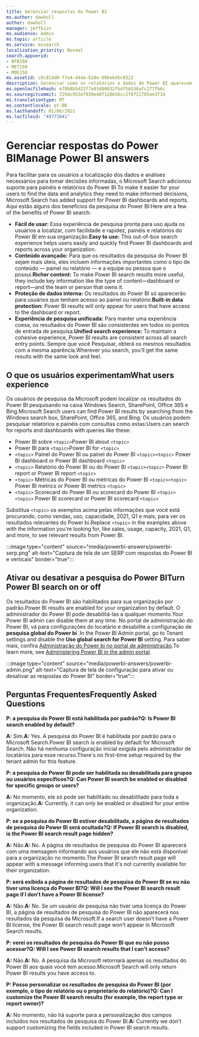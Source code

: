 ```yaml
---
title: Gerenciar respostas do Power BI
ms.author: dawholl
author: dawholl
manager: jeffkizn
ms.audience: Admin
ms.topic: article
ms.service: mssearch
localization_priority: Normal
search.appverid:
- BFB160
- MET150
- MOE150
ms.assetid: c0c814d0-f7e4-444e-b18e-09beb45c9322
description: Gerenciar como os relatórios e dados do Power BI aparecem nos resultados da pesquisa
ms.openlocfilehash: e78b8b5d22f7a91d80832fb4f5b536afc277fb6c
ms.sourcegitcommit: 7294c953e7939e48f128656cc2f8f22705ae3f3d
ms.translationtype: MT
ms.contentlocale: pt-BR
ms.lasthandoff: 01/06/2021
ms.locfileid: "49773041"
---
```

# <a name="manage-power-bi-answers"></a><span data-ttu-id="993fc-103">Gerenciar respostas do Power BI</span><span class="sxs-lookup"><span data-stu-id="993fc-103">Manage Power BI answers</span></span>

<span data-ttu-id="993fc-104">Para facilitar para os usuários a localização dos dados e análises necessários para tomar decisões informadas, o Microsoft Search adicionou suporte para painéis e relatórios do Power BI.</span><span class="sxs-lookup"><span data-stu-id="993fc-104">To make it easier for your users to find the data and analytics they need to make informed decisions, Microsoft Search has added support for Power BI dashboards and reports.</span></span> <span data-ttu-id="993fc-105">Aqui estão alguns dos benefícios da pesquisa do Power BI:</span><span class="sxs-lookup"><span data-stu-id="993fc-105">Here are a few of the benefits of Power BI search:</span></span>

* <span data-ttu-id="993fc-106">**Fácil de usar:** Essa experiência de pesquisa pronta para uso ajuda os usuários a localizar, com facilidade e rapidez, painéis e relatórios do Power BI em sua organização.</span><span class="sxs-lookup"><span data-stu-id="993fc-106">**Easy to use:** This out-of-box search experience helps users easily and quickly find Power BI dashboards and reports across your organization.</span></span>
* <span data-ttu-id="993fc-107">**Conteúdo avançado:** Para que os resultados da pesquisa do Power BI sejam mais úteis, eles incluem informações importantes como o tipo de conteúdo — painel ou relatório — e a equipe ou pessoa que o possui.</span><span class="sxs-lookup"><span data-stu-id="993fc-107">**Richer content:** To make Power BI search results more useful, they include key information like the type of content—dashboard or report—and the team or person that owns it.</span></span>
* <span data-ttu-id="993fc-108">**Proteção de dados interna:** Os resultados do Power BI só aparecerão para usuários que tenham acesso ao painel ou relatório.</span><span class="sxs-lookup"><span data-stu-id="993fc-108">**Built-in data protection:** Power BI results will only appear for users that have access to the dashboard or report.</span></span>
* <span data-ttu-id="993fc-109">**Experiência de pesquisa unificada:** Para manter uma experiência coesa, os resultados do Power BI são consistentes em todos os pontos de entrada de pesquisa.</span><span class="sxs-lookup"><span data-stu-id="993fc-109">**Unified search experience:** To maintain a cohesive experience, Power BI results are consistent across all search entry points.</span></span> <span data-ttu-id="993fc-110">Sempre que você Pesquisar, obterá os mesmos resultados com a mesma aparência.</span><span class="sxs-lookup"><span data-stu-id="993fc-110">Wherever you search, you'll get the same results with the same look and feel.</span></span>

## <a name="what-users-experience"></a><span data-ttu-id="993fc-111">O que os usuários experimentam</span><span class="sxs-lookup"><span data-stu-id="993fc-111">What users experience</span></span>

<span data-ttu-id="993fc-112">Os usuários de pesquisa da Microsoft podem localizar os resultados do Power BI pesquisando na caixa Windows Search, SharePoint, Office 365 e Bing.</span><span class="sxs-lookup"><span data-stu-id="993fc-112">Microsoft Search users can find Power BI results by searching from the Windows search box, SharePoint, Office 365, and Bing.</span></span> <span data-ttu-id="993fc-113">Os usuários podem pesquisar relatórios e painéis com consultas como estas:</span><span class="sxs-lookup"><span data-stu-id="993fc-113">Users can search for reports and dashboards with queries like these:</span></span>

* <span data-ttu-id="993fc-114">Power BI sobre `<topic>`</span><span class="sxs-lookup"><span data-stu-id="993fc-114">Power BI about `<topic>`</span></span>
* <span data-ttu-id="993fc-115">Power BI para `<topic>`</span><span class="sxs-lookup"><span data-stu-id="993fc-115">Power BI for `<topic>`</span></span>
* <span data-ttu-id="993fc-116">`<topic>` Painel do Power BI ou painel do Power BI `<topic>`</span><span class="sxs-lookup"><span data-stu-id="993fc-116">`<topic>` Power BI dashboard or Power BI dashboard `<topic>`</span></span>
* <span data-ttu-id="993fc-117">`<topic>` Relatório do Power BI ou do Power BI `<topic>`</span><span class="sxs-lookup"><span data-stu-id="993fc-117">`<topic>` Power BI report or Power BI report `<topic>`</span></span>
* <span data-ttu-id="993fc-118">`<topic>` Métricas do Power BI ou métricas do Power BI `<topic>`</span><span class="sxs-lookup"><span data-stu-id="993fc-118">`<topic>` Power BI metrics or Power BI metrics `<topic>`</span></span>
* <span data-ttu-id="993fc-119">`<topic>` Scorecard do Power BI ou scorecard do Power BI `<topic>`</span><span class="sxs-lookup"><span data-stu-id="993fc-119">`<topic>` Power BI scorecard or Power BI scorecard `<topic>`</span></span>

<span data-ttu-id="993fc-120">Substitua `<topic>` os exemplos acima pelas informações que você está procurando, como vendas, uso, capacidade, 2021, Q1 e mais, para ver os resultados relevantes do Power bi.</span><span class="sxs-lookup"><span data-stu-id="993fc-120">Replace `<topic>` in the examples above with the information you're looking for, like sales, usage, capacity, 2021, Q1, and more, to see relevant results from Power BI.</span></span>

:::image type="content" source="media/powerbi-answers/powerbi-serp.png" alt-text="Captura de tela de um SERP com respostas do Power BI e verticais" border="true":::

## <a name="turn-power-bi-search-on-or-off"></a><span data-ttu-id="993fc-122">Ativar ou desativar a pesquisa do Power BI</span><span class="sxs-lookup"><span data-stu-id="993fc-122">Turn Power BI search on or off</span></span>

<span data-ttu-id="993fc-123">Os resultados do Power BI são habilitados para sua organização por padrão.</span><span class="sxs-lookup"><span data-stu-id="993fc-123">Power BI results are enabled for your organization by default.</span></span> <span data-ttu-id="993fc-124">O administrador do Power BI pode desabilitá-las a qualquer momento.</span><span class="sxs-lookup"><span data-stu-id="993fc-124">Your Power BI admin can disable them at any time.</span></span> <span data-ttu-id="993fc-125">No portal de administração do Power BI, vá para configurações do locatário e desabilite a configuração de **pesquisa global do Power bi** .</span><span class="sxs-lookup"><span data-stu-id="993fc-125">In the Power BI Admin portal, go to Tenant settings and disable the **Use global search for Power BI** setting.</span></span> <span data-ttu-id="993fc-126">Para saber mais, confira [Administração do Power bi no portal de administração](https://docs.microsoft.com/power-bi/admin/service-admin-portal#use-global-search-for-power-bi-preview).</span><span class="sxs-lookup"><span data-stu-id="993fc-126">To learn more, see [Administering Power BI in the admin portal](https://docs.microsoft.com/power-bi/admin/service-admin-portal#use-global-search-for-power-bi-preview).</span></span>

:::image type="content" source="media/powerbi-answers/powerbi-admin.png" alt-text="Captura de tela de configuração para ativar ou desativar as respostas do Power BI" border="true":::

## <a name="frequently-asked-questions"></a><span data-ttu-id="993fc-128">Perguntas Frequentes</span><span class="sxs-lookup"><span data-stu-id="993fc-128">Frequently Asked Questions</span></span>

<span data-ttu-id="993fc-129">**P: a pesquisa do Power BI está habilitada por padrão?**</span><span class="sxs-lookup"><span data-stu-id="993fc-129">**Q: Is Power BI search enabled by default?**</span></span>

<span data-ttu-id="993fc-130">**A:** Sim.</span><span class="sxs-lookup"><span data-stu-id="993fc-130">**A:** Yes.</span></span> <span data-ttu-id="993fc-131">A pesquisa do Power BI é habilitada por padrão para o Microsoft Search.</span><span class="sxs-lookup"><span data-stu-id="993fc-131">Power BI search is enabled by default for Microsoft Search.</span></span> <span data-ttu-id="993fc-132">Não há nenhuma configuração inicial exigida pelo administrador de locatários para esse recurso.</span><span class="sxs-lookup"><span data-stu-id="993fc-132">There's no first-time setup required by the tenant admin for this feature.</span></span>

<span data-ttu-id="993fc-133">**P: a pesquisa do Power BI pode ser habilitada ou desabilitada para grupos ou usuários específicos?**</span><span class="sxs-lookup"><span data-stu-id="993fc-133">**Q: Can Power BI search be enabled or disabled for specific groups or users?**</span></span>

<span data-ttu-id="993fc-134">**A:** No momento, ele só pode ser habilitado ou desabilitado para toda a organização.</span><span class="sxs-lookup"><span data-stu-id="993fc-134">**A:** Currently, it can only be enabled or disabled for your entire organization.</span></span>

<span data-ttu-id="993fc-135">**P: se a pesquisa do Power BI estiver desabilitada, a página de resultados de pesquisa do Power BI será ocultada?**</span><span class="sxs-lookup"><span data-stu-id="993fc-135">**Q: If Power BI search is disabled, is the Power BI search result page hidden?**</span></span>

<span data-ttu-id="993fc-136">**A:** Não.</span><span class="sxs-lookup"><span data-stu-id="993fc-136">**A:** No.</span></span> <span data-ttu-id="993fc-137">A página de resultados de pesquisa do Power BI aparecerá com uma mensagem informando aos usuários que ele não está disponível para a organização no momento.</span><span class="sxs-lookup"><span data-stu-id="993fc-137">The Power BI search result page will appear with a message informing users that it's not currently available for their organization.</span></span>

<span data-ttu-id="993fc-138">**P: será exibida a página de resultados de pesquisa do Power BI se eu não tiver uma licença do Power BI?**</span><span class="sxs-lookup"><span data-stu-id="993fc-138">**Q: Will I see the Power BI search result page if I don’t have a Power BI license?**</span></span>

<span data-ttu-id="993fc-139">**A:** Não.</span><span class="sxs-lookup"><span data-stu-id="993fc-139">**A:** No.</span></span> <span data-ttu-id="993fc-140">Se um usuário de pesquisa não tiver uma licença do Power BI, a página de resultados de pesquisa do Power BI não aparecerá nos resultados da pesquisa da Microsoft.</span><span class="sxs-lookup"><span data-stu-id="993fc-140">If a search user doesn’t have a Power BI license, the Power BI search result page won’t appear in Microsoft Search results.</span></span>

<span data-ttu-id="993fc-141">**P: verei os resultados de pesquisa do Power BI que eu não posso acessar?**</span><span class="sxs-lookup"><span data-stu-id="993fc-141">**Q: Will I see Power BI search results that I can't access?**</span></span>

<span data-ttu-id="993fc-142">**A:** Não.</span><span class="sxs-lookup"><span data-stu-id="993fc-142">**A:** No.</span></span> <span data-ttu-id="993fc-143">A pesquisa da Microsoft retornará apenas os resultados do Power BI aos quais você tem acesso.</span><span class="sxs-lookup"><span data-stu-id="993fc-143">Microsoft Search will only return Power BI results you have access to.</span></span>

<span data-ttu-id="993fc-144">**P: Posso personalizar os resultados de pesquisa do Power BI (por exemplo, o tipo de relatório ou o proprietário do relatório)?**</span><span class="sxs-lookup"><span data-stu-id="993fc-144">**Q: Can I customize the Power BI search results (for example, the report type or report owner)?**</span></span>

<span data-ttu-id="993fc-145">**A:** No momento, não há suporte para a personalização dos campos incluídos nos resultados de pesquisa do Power BI.</span><span class="sxs-lookup"><span data-stu-id="993fc-145">**A:** Currently we don’t support customizing the fields included in Power BI search results.</span></span>
